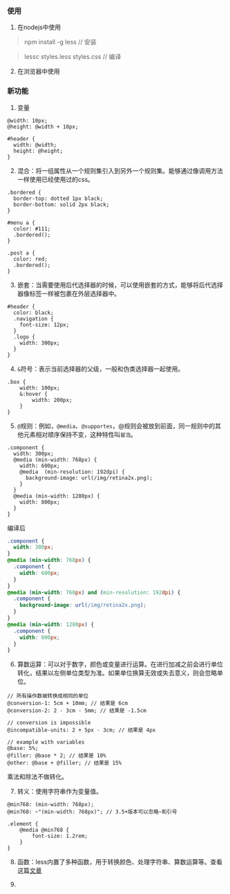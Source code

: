 ### 使用

1. 在nodejs中使用

> npm install -g less  // 安装

> lessc styles.less styles.css  // 编译

2. 在浏览器中使用

> <link rel="stylesheet/less" type="text/css" href="styles.less" />

> <script src="//cdnjs.cloudflare.com/ajax/libs/less.js/3.11.1/less.min.js" ></script>

### 新功能

1. 变量
```less
@width: 10px;
@height: @width + 10px;

#header {
  width: @width;
  height: @height;
}
```

2. 混合：将一组属性从一个规则集引入到另外一个规则集。能够通过像调用方法一样使用已经使用过的css。
```less
.bordered {
  border-top: dotted 1px black;
  border-bottom: solid 2px black;
}

#menu a {
  color: #111;
  .bordered();
}

.post a {
  color: red;
  .bordered();
}
```

3. 嵌套：当需要使用后代选择器的时候，可以使用嵌套的方式，能够将后代选择器像标签一样被包裹在外层选择器中。
```less
#header {
  color: black;
  .navigation {
    font-size: 12px;
  }
  .logo {
    width: 300px;
  }
}
```

4. `&`符号：表示当前选择器的父级，一般和伪类选择器一起使用。
```less
.box {
    width: 100px;
    &:hover {
        width: 200px;
    }
}
```

5. `@`规则：例如，`@media`、`@supportes`，@规则会被放到前面，同一规则中的其他元素相对顺序保持不变，这种特性叫`冒泡`。
```less
.component {
  width: 300px;
  @media (min-width: 768px) {
    width: 600px;
    @media  (min-resolution: 192dpi) {
      background-image: url(/img/retina2x.png);
    }
  }
  @media (min-width: 1280px) {
    width: 800px;
  }
}
```
编译后
```css
.component {
  width: 300px;
}
@media (min-width: 768px) {
  .component {
    width: 600px;
  }
}
@media (min-width: 768px) and (min-resolution: 192dpi) {
  .component {
    background-image: url(/img/retina2x.png);
  }
}
@media (min-width: 1280px) {
  .component {
    width: 800px;
  }
}
```

6. 算数运算：可以对于数字，颜色或变量进行运算。在进行加减之前会进行单位转化，结果以左侧单位类型为准。如果单位换算无效或失去意义，则会忽略单位。
```less
// 所有操作数被转换成相同的单位
@conversion-1: 5cm + 10mm; // 结果是 6cm
@conversion-2: 2 - 3cm - 5mm; // 结果是 -1.5cm

// conversion is impossible
@incompatible-units: 2 + 5px - 3cm; // 结果是 4px

// example with variables
@base: 5%;
@filler: @base * 2; // 结果是 10%
@other: @base + @filler; // 结果是 15%
```
乘法和除法不做转化。

7. 转义：使用字符串作为变量值。
```less
@min768: (min-width: 768px);
@min768: ~"(min-width: 768px)"; // 3.5+版本可以忽略~和引号

.element {
    @media @min768 {
        font-size: 1.2rem;
    }
}
```

8. 函数：less内置了多种函数，用于转换颜色、处理字符串、算数运算等。查看这篇[文章](https://www.cnblogs.com/czf-zone/p/4436006.html)

9. 
